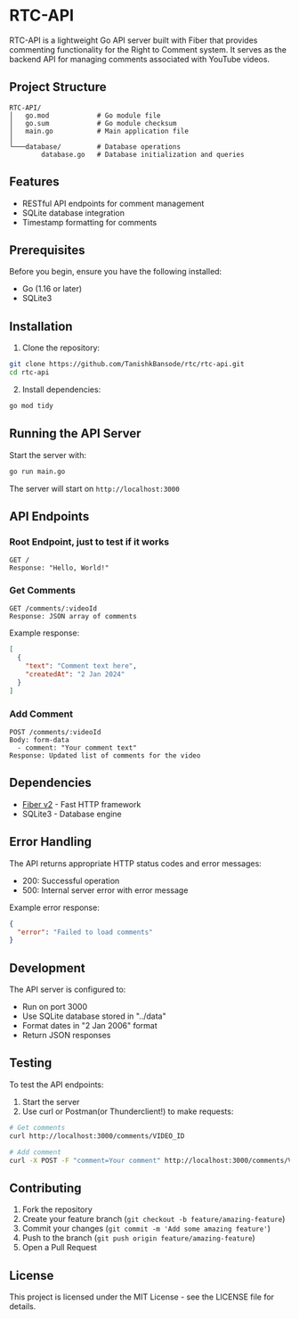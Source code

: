 # RTC-API

RTC-API is a lightweight Go API server built with Fiber that provides commenting functionality for the Right to Comment system. It serves as the backend API for managing comments associated with YouTube videos.

## Project Structure

```
RTC-API/
│   go.mod            # Go module file
│   go.sum            # Go module checksum
│   main.go           # Main application file
│
└───database/         # Database operations
        database.go   # Database initialization and queries
```

## Features

- RESTful API endpoints for comment management
- SQLite database integration
- Timestamp formatting for comments

## Prerequisites

Before you begin, ensure you have the following installed:
- Go (1.16 or later)
- SQLite3

## Installation

1. Clone the repository:
```bash
git clone https://github.com/TanishkBansode/rtc/rtc-api.git
cd rtc-api
```

2. Install dependencies:
```bash
go mod tidy
```

## Running the API Server

Start the server with:
```bash
go run main.go
```

The server will start on `http://localhost:3000`

## API Endpoints

### Root Endpoint, just to test if it works
```
GET /
Response: "Hello, World!"
```

### Get Comments
```
GET /comments/:videoId
Response: JSON array of comments
```

Example response:
```json
[
  {
    "text": "Comment text here",
    "createdAt": "2 Jan 2024"
  }
]
```

### Add Comment
```
POST /comments/:videoId
Body: form-data
  - comment: "Your comment text"
Response: Updated list of comments for the video
```

## Dependencies

- [Fiber v2](https://github.com/gofiber/fiber) - Fast HTTP framework
- SQLite3 - Database engine

## Error Handling

The API returns appropriate HTTP status codes and error messages:

- 200: Successful operation
- 500: Internal server error with error message

Example error response:
```json
{
  "error": "Failed to load comments"
}
```

## Development

The API server is configured to:
- Run on port 3000
- Use SQLite database stored in "../data"
- Format dates in "2 Jan 2006" format
- Return JSON responses

## Testing

To test the API endpoints:

1. Start the server
2. Use curl or Postman(or Thunderclient!) to make requests:

```bash
# Get comments
curl http://localhost:3000/comments/VIDEO_ID

# Add comment
curl -X POST -F "comment=Your comment" http://localhost:3000/comments/VIDEO_ID
```

## Contributing

1. Fork the repository
2. Create your feature branch (`git checkout -b feature/amazing-feature`)
3. Commit your changes (`git commit -m 'Add some amazing feature'`)
4. Push to the branch (`git push origin feature/amazing-feature`)
5. Open a Pull Request

## License

This project is licensed under the MIT License - see the LICENSE file for details.
